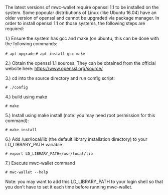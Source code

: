 The latest versions of mwc-wallet require openssl 1.1 to be installed on the system. Some popoular distributions of Linux
(like Ubuntu 16.04) have an older version of openssl and cannot be upgraded via package manager. In order to install openssl
1.1 on those systems, the following steps are required:

1.) Ensure the system has gcc and make (on ubuntu, this can be done with the following commands:

```# apt upgrade```
```# apt install gcc make```

2.) Obtain the openssl 1.1 sources. They can be obtained from the official website here: https://www.openssl.org/source/

3.) cd into the source directory and run config script:

```# ./config```

4.) build using make

```# make```

5.) Install using make install (note: you may need root permission for this command):

```# make install```

6.) Add /usr/local/lib (the default library installation directory) to your LD_LIBRARY_PATH variable

```# export LD_LIBRARY_PATH=/usr/local/lib```

7.) Execute mwc-wallet command

```# mwc-wallet --help```

Note: you may want to add this LD_LIBRARY_PATH to your login shell so that you don't have to set it each time before running
mwc-wallet.
